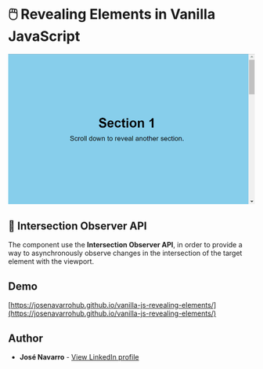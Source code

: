 # 🖱️ Revealing Elements in Vanilla JavaScript

[![Revealing Elements in Vanilla Javascript](https://github.com/josenavarrohub/vanilla-js-revealing-elements/blob/main/demo.gif?raw=true)](https://josenavarrohub.github.io/vanilla-js-revealing-elements/)

## 👀 Intersection Observer API
The component use the **Intersection Observer API**, in order to provide a way to asynchronously observe changes in the intersection of the target element with the viewport.

## Demo
[https://josenavarrohub.github.io/vanilla-js-revealing-elements/](https://josenavarrohub.github.io/vanilla-js-revealing-elements/)

## Author
* **José Navarro** - [View LinkedIn profile](https://www.linkedin.com/in/josenavarroortiz/)
